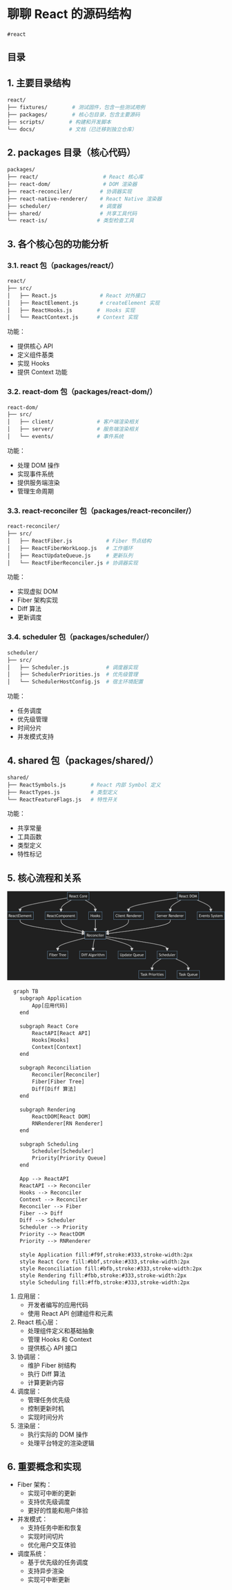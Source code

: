 
# 聊聊 React 的源码结构

`#react` 


## 目录
<!-- toc -->
 ## 1. 主要目录结构 
```bash
react/
├── fixtures/        # 测试固件，包含一些测试用例
├── packages/        # 核心包目录，包含主要源码
├── scripts/        # 构建和开发脚本
└── docs/           # 文档（已迁移到独立仓库）
```

## 2. packages 目录（核心代码）

```bash
packages/
├── react/                     # React 核心库
├── react-dom/                 # DOM 渲染器
├── react-reconciler/         # 协调器实现
├── react-native-renderer/    # React Native 渲染器
├── scheduler/                # 调度器
├── shared/                   # 共享工具代码
└── react-is/                # 类型检查工具
```

## 3. 各个核心包的功能分析

### 3.1. react 包（packages/react/）

```bash
react/
├── src/
│   ├── React.js              # React 对外接口
│   ├── ReactElement.js       # createElement 实现
│   ├── ReactHooks.js        #  Hooks 实现
│   └── ReactContext.js      # Context 实现
```
功能：
- 提供核心 API
- 定义组件基类
- 实现 Hooks
- 提供 Context 功能

### 3.2. react-dom 包（packages/react-dom/）
```bash
react-dom/
├── src/
│   ├── client/              # 客户端渲染相关
│   ├── server/              # 服务端渲染相关
│   └── events/              # 事件系统
```

功能：
- 处理 DOM 操作
- 实现事件系统
- 提供服务端渲染
- 管理生命周期

### 3.3. react-reconciler 包（packages/react-reconciler/）

```bash
react-reconciler/
├── src/
│   ├── ReactFiber.js           # Fiber 节点结构
│   ├── ReactFiberWorkLoop.js   # 工作循环
│   ├── ReactUpdateQueue.js     # 更新队列
│   └── ReactFiberReconciler.js # 协调器实现
```
功能：
- 实现虚拟 DOM
- Fiber 架构实现
- Diff 算法
- 更新调度

### 3.4. scheduler 包（packages/scheduler/）

```bash
scheduler/
├── src/
│   ├── Scheduler.js            # 调度器实现
│   ├── SchedulerPriorities.js  # 优先级管理
│   └── SchedulerHostConfig.js  # 宿主环境配置
```

功能：
- 任务调度
- 优先级管理
- 时间分片
- 并发模式支持

## 4. shared 包（packages/shared/）

```bash
shared/
├── ReactSymbols.js        # React 内部 Symbol 定义
├── ReactTypes.js          # 类型定义
└── ReactFeatureFlags.js   # 特性开关
```

功能：
- 共享常量
- 工具函数
- 类型定义
- 特性标记

## 5. 核心流程和关系

![图片&文件](./files/20241031-26.png)

````mermaid
  graph TB
    subgraph Application
        App[应用代码]
    end
    
    subgraph React Core
        ReactAPI[React API]
        Hooks[Hooks]
        Context[Context]
    end
    
    subgraph Reconciliation
        Reconciler[Reconciler]
        Fiber[Fiber Tree]
        Diff[Diff 算法]
    end
    
    subgraph Rendering
        ReactDOM[React DOM]
        RNRenderer[RN Renderer]
    end
    
    subgraph Scheduling
        Scheduler[Scheduler]
        Priority[Priority Queue]
    end
    
    App --> ReactAPI
    ReactAPI --> Reconciler
    Hooks --> Reconciler
    Context --> Reconciler
    Reconciler --> Fiber
    Fiber --> Diff
    Diff --> Scheduler
    Scheduler --> Priority
    Priority --> ReactDOM
    Priority --> RNRenderer
    
    style Application fill:#f9f,stroke:#333,stroke-width:2px
    style React Core fill:#bbf,stroke:#333,stroke-width:2px
    style Reconciliation fill:#bfb,stroke:#333,stroke-width:2px
    style Rendering fill:#fbb,stroke:#333,stroke-width:2px
    style Scheduling fill:#ffb,stroke:#333,stroke-width:2px
````

1. 应用层：
   - 开发者编写的应用代码
   - 使用 React API 创建组件和元素
2. React 核心层：
   - 处理组件定义和基础抽象
   - 管理 Hooks 和 Context
   - 提供核心 API 接口
3. 协调层：
   - 维护 Fiber 树结构
   - 执行 Diff 算法
   - 计算更新内容
4. 调度层：
   - 管理任务优先级
   - 控制更新时机
   - 实现时间分片
5. 渲染层：
   - 执行实际的 DOM 操作
   - 处理平台特定的渲染逻辑

## 6. 重要概念和实现

- Fiber 架构：
	- 实现可中断的更新
	- 支持优先级调度
	- 更好的性能和用户体验
- 并发模式：
	- 支持任务中断和恢复
	- 实现时间切片
	- 优化用户交互体验
- 调度系统：
	- 基于优先级的任务调度
	- 支持异步渲染
	- 实现可中断更新
